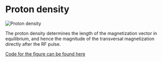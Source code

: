 # Proton density

![Proton density](../gif/mridemo_pd_with_rotation.gif)

The proton density determines the length of the magnetization vector in equilibrium, and hence the magnitude of the transversal magnetization
directly after the RF pulse. 

[Code for the figure can be found here](../code/mridemo_pd_with_rotation.m)
